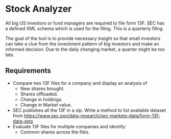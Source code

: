 # Stock Analyzer
All big US investors or fund managers are required to file form 13F. SEC has a defined XML schema which is used for the filing. This is a quarterly filing.

The goal of the tool is to provide necessary insight so that small investors can take a clue from the investment pattern of big investors and make an informed decision. Due to the daily changing market, a quarter might be too late.

## Requirements
* Compare two 13F files for a company and display an analysis of
    - New shares brought.
    - Shares offloaded.
    - Change in holdings.
    - Change in Market value.
* SEC publishes all the 13F in a zip. Write a method to list available dataset from https://www.sec.gov/data-research/sec-markets-data/form-13f-data-sets
* Evaluate 13F files for multiple companies and identify:
    - Common shares across the files.
